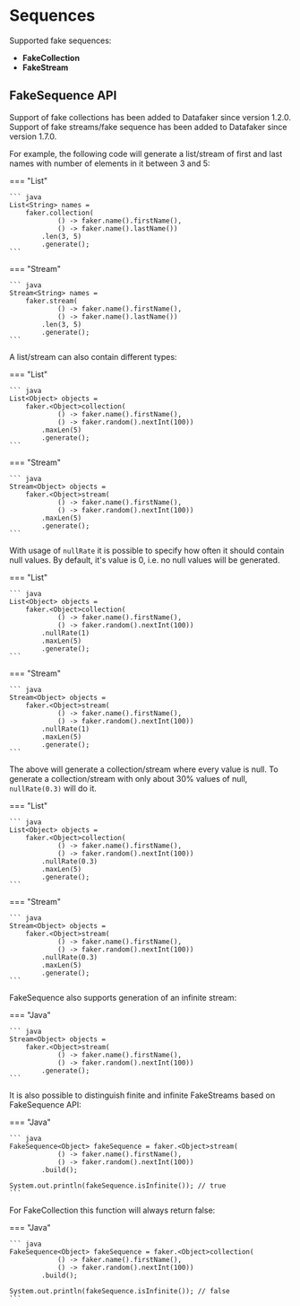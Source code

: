 # Sequences

Supported fake sequences:

- **FakeCollection**
- **FakeStream**

## FakeSequence API

Support of fake collections has been added to Datafaker since version 1.2.0.  
Support of fake streams/fake sequence has been added to Datafaker since version 1.7.0.

For example, the following code will generate a list/stream of first and last names with number of elements in it between 3 and 5:

=== "List"

    ``` java 
    List<String> names = 
        faker.collection(
                () -> faker.name().firstName(), 
                () -> faker.name().lastName())
            .len(3, 5)
            .generate();
    ```

=== "Stream"

    ``` java 
    Stream<String> names = 
        faker.stream(
                () -> faker.name().firstName(), 
                () -> faker.name().lastName())
            .len(3, 5)
            .generate();
    ```

A list/stream can also contain different types:

=== "List"

    ``` java 
    List<Object> objects =
        faker.<Object>collection(
                () -> faker.name().firstName(),
                () -> faker.random().nextInt(100))
            .maxLen(5)
            .generate();
    ```

=== "Stream"

    ``` java 
    Stream<Object> objects =
        faker.<Object>stream(
                () -> faker.name().firstName(),
                () -> faker.random().nextInt(100))
            .maxLen(5)
            .generate();
    ```

With usage of `nullRate` it is possible to specify how often it should contain null values.
By default, it's value is 0, i.e. no null values will be generated.

=== "List"

    ``` java 
    List<Object> objects =
        faker.<Object>collection(
                () -> faker.name().firstName(),
                () -> faker.random().nextInt(100))
            .nullRate(1)
            .maxLen(5)
            .generate();
    ```

=== "Stream"

    ``` java 
    Stream<Object> objects =
        faker.<Object>stream(
                () -> faker.name().firstName(),
                () -> faker.random().nextInt(100))
            .nullRate(1)
            .maxLen(5)
            .generate();
    ```

The above will generate a collection/stream where every value is null.
To generate a collection/stream with only about 30% values of null, `nullRate(0.3)` will do it.

=== "List"

    ``` java 
    List<Object> objects =
        faker.<Object>collection(
                () -> faker.name().firstName(),
                () -> faker.random().nextInt(100))
            .nullRate(0.3)
            .maxLen(5)
            .generate();
    ```

=== "Stream"

    ``` java 
    Stream<Object> objects =
        faker.<Object>stream(
                () -> faker.name().firstName(),
                () -> faker.random().nextInt(100))
            .nullRate(0.3)
            .maxLen(5)
            .generate();
    ```

FakeSequence also supports generation of an infinite stream:

=== "Java"

    ``` java 
    Stream<Object> objects =
        faker.<Object>stream(
                () -> faker.name().firstName(),
                () -> faker.random().nextInt(100))
            .generate();
    ```

It is also possible to distinguish finite and infinite 
FakeStreams based on FakeSequence API:

=== "Java"

    ``` java 
    FakeSequence<Object> fakeSequence = faker.<Object>stream(
                () -> faker.name().firstName(),
                () -> faker.random().nextInt(100))
            .build();

    System.out.println(fakeSequence.isInfinite()); // true
    ```

For FakeCollection this function will always return false:

=== "Java"

    ``` java 
    FakeSequence<Object> fakeSequence = faker.<Object>collection(
                () -> faker.name().firstName(),
                () -> faker.random().nextInt(100))
            .build();

    System.out.println(fakeSequence.isInfinite()); // false
    ```
